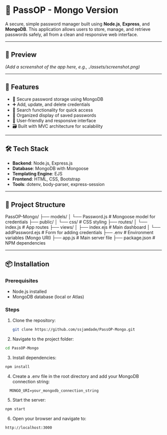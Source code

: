 # 🔐 PassOP - Mongo Version

A secure, simple password manager built using **Node.js**, **Express**, and **MongoDB**. This application allows users to store, manage, and retrieve passwords safely, all from a clean and responsive web interface.

---

## 📸 Preview

*(Add a screenshot of the app here, e.g., ./assets/screenshot.png)*

---

## 🚀 Features

- 🔐 Secure password storage using MongoDB
- ➕ Add, update, and delete credentials
- 🧠 Search functionality for quick access
- 🧾 Organized display of saved passwords
- 🧑 User-friendly and responsive interface
- 🗃 Built with MVC architecture for scalability

---

## 🛠 Tech Stack

- **Backend**: Node.js, Express.js
- **Database**: MongoDB with Mongoose
- **Templating Engine**: EJS
- **Frontend**: HTML, CSS, Bootstrap
- **Tools**: dotenv, body-parser, express-session

---

## 📁 Project Structure

PassOP-Mongo/
├── models/
│ └── Password.js # Mongoose model for credentials
├── public/
│ └── css/ # CSS styling
├── routes/
│ └── index.js # App routes
├── views/
│ ├── index.ejs # Main dashboard
│ └── addPassword.ejs # Form for adding credentials
├── .env # Environment variables (Mongo URI)
├── app.js # Main server file
├── package.json # NPM dependencies

---

## 📦 Installation

### Prerequisites

- Node.js installed
- MongoDB database (local or Atlas)

### Steps

1. Clone the repository:
   ```bash
   git clone https://github.com/ssjamdade/PassOP-Mongo.git
   ```

2. Navigate to the project folder:

```bash
cd PassOP-Mongo
```

3. Install dependencies:

```bash
npm install
```

4. Create a .env file in the root directory and add your MongoDB connection string:
```
  MONGO_URI=your_mongodb_connection_string
```

5. Start the server:
```bash
npm start
```

6. Open your browser and navigate to:
```
http://localhost:3000
```
